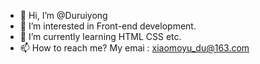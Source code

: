 - 👋 Hi, I’m @Duruiyong
- 👀 I’m interested in Front-end development.
- 🌱 I’m currently learning HTML CSS etc.
- 📫 How to reach me? My emai : xiaomoyu_du@163.com


